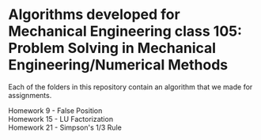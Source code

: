 # Algorithms developed for Mechanical Engineering class 105: Problem Solving in Mechanical Engineering/Numerical Methods

Each of the folders in this repository contain an algorithm that we made for assignments. 

Homework 9 - False Position    
Homework 15 - LU Factorization    
Homework 21 - Simpson's 1/3 Rule


